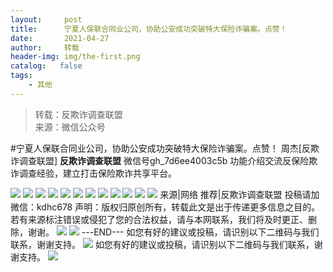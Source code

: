```yaml
---
layout:     post
title:      宁夏人保联合同业公司，协助公安成功突破特大保险诈骗案。点赞！
date:       2021-04-27
author:     转载
header-img: img/the-first.png
catalog:   false
tags:
    - 其他
---
```


<blockquote><p>转载：反欺诈调查联盟<br>
来源：微信公众号</p></blockquote>

#宁夏人保联合同业公司，协助公安成功突破特大保险诈骗案。点赞！
周杰[反欺诈调查联盟]
**反欺诈调查联盟**
微信号gh_7d6ee4003c5b
功能介绍交流反保险欺诈调查经验，建立打击保险欺诈共享平台。

![]({{site.baseurl}}/postimg/L6usUGPiatBTJg1NYwSibaz7FjxDfklB14yBe7xKG3ZLkR3ictIBHO0oIPKFR1VFPexTqRG6Xb1Qdy9VPk3BxNjZA.jpeg)
![]({{site.baseurl}}/postimg/L6usUGPiatBTJg1NYwSibaz7FjxDfklB14BOoK5PxjLvD7AYSJT2e4X6w8pnvRCwPLFMewiaqOlwyMbVjNyX4SHrA.jpeg)
![]({{site.baseurl}}/postimg/L6usUGPiatBTJg1NYwSibaz7FjxDfklB14pGibs5wMO0XCyLJibJYibL8lC22WzJ1yBDygP0EffyHbjJP5zh3QS9wMg.jpeg)
![]({{site.baseurl}}/postimg/L6usUGPiatBTJg1NYwSibaz7FjxDfklB14N1kuthJEaKSegVlL6Xtvp6fzkgAPFaD4HTGO82y2YZHBLeJVUGCZnA.jpeg)
![]({{site.baseurl}}/postimg/L6usUGPiatBTJg1NYwSibaz7FjxDfklB14KKlyhI56d578BAtNy5cr7MTMYULpKqGbuvAUubZI9AO6noPdOMM5Dg.jpeg)
![]({{site.baseurl}}/postimg/L6usUGPiatBTJg1NYwSibaz7FjxDfklB14IQ5OhKqdnElfwiafcQsEdBHicOjxu9kRNzuIVhWEnzKN7VCGZdBOhYIA.jpeg)
![]({{site.baseurl}}/postimg/L6usUGPiatBTJg1NYwSibaz7FjxDfklB14S6ElWq9zMKAuGuNKqrhibw23LZDuuPrX0qBpWAVnammfs5SA0EmvuPw.jpeg)
![]({{site.baseurl}}/postimg/L6usUGPiatBTJg1NYwSibaz7FjxDfklB14kDlwmQeUmJOJy7UbbYsUQrfmsbUT9G7eQCumsD7UohIBuA07gibfgRw.jpeg)
![]({{site.baseurl}}/postimg/L6usUGPiatBTJg1NYwSibaz7FjxDfklB140wmJ4Kj1C8dfDrKf90mibL6ToSiaVUVGu5ZqG3007cvSho6ib0UQOs8UA.jpeg)
![]({{site.baseurl}}/postimg/L6usUGPiatBTJg1NYwSibaz7FjxDfklB14WRNpwQeKuK0fTjTIPOotEQxzvFZOcGf3Fc5utgbWWIm2L7uS49SibWw.jpeg)
![]({{site.baseurl}}/postimg/L6usUGPiatBTJg1NYwSibaz7FjxDfklB14xswg24AOicwzdq5ibnzTibwdtKeeryUica73JILY2xgMlw8IywNYUUEToQ.jpeg)
![]({{site.baseurl}}/postimg/L6usUGPiatBTJg1NYwSibaz7FjxDfklB14fGNOicTH0aIKkzAPiaDqU0DAFDZhUmVS6WLvP6z2z8cQl6ibp8sGOibhcw.jpeg)
来源|网络
推荐|反欺诈调查联盟
投稿请加微信：kdhc678
声明：版权归原创所有，转载此文是出于传递更多信息之目的。若有来源标注错误或侵犯了您的合法权益，请与本网联系，我们将及时更正、删除，谢谢。
![]({{site.baseurl}}/postimg/L6usUGPiatBTJg1NYwSibaz7FjxDfklB14KMDE1tQ5lvlUUcsFK84OnP401vKuNVfHXM5L5Uz3Qn7Y1g6ibQEStvw.jpeg)
![]({{site.baseurl}}/postimg/L6usUGPiatBRHiaTnBLKdskSP3wYDcZtJf2f60h3UdpFM6GSwK7CCH2tbN5oylMEt626eF9adsGd1vhInpcsALqA.png)
\---END---
如您有好的建议或投稿，请识别以下二维码与我们联系，谢谢支持。
![]({{site.baseurl}}/postimg/L6usUGPiatBTJg1NYwSibaz7FjxDfklB14a0kAY1CUda5ntmYhLTb0NBFrk8KYHEVZ99ichBRypVpvpibVcKslewtw.jpeg)
如您有好的建议或投稿，请识别以下二维码与我们联系，谢谢支持。
![]({{site.baseurl}}/postimg/L6usUGPiatBTicQb1DRYha3PBdNiaw74CbPicxUjpdDfZ5JJ7EH1xa6dXkDU1icNG1UvkQQVy36CWu3kFiaKWKpL3bMg.png)
